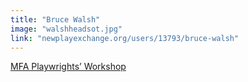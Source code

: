 ```yaml
---
title: "Bruce Walsh"
image: "walshheadsot.jpg"
link: "newplayexchange.org/users/13793/bruce-walsh"
---
```


[MFA Playwrights’ Workshop](/programs/mfa-playwrights-workshop)